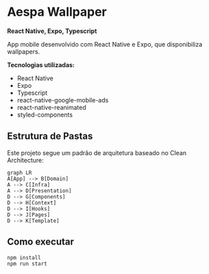 # Aespa Wallpaper

**React Native, Expo, Typescript**

App mobile desenvolvido com React Native e Expo, que disponibiliza wallpapers.

**Tecnologias utilizadas:**

- React Native
- Expo
- Typescript
- react-native-google-mobile-ads
- react-native-reanimated
- styled-components

## Estrutura de Pastas

Este projeto segue um padrão de arquitetura baseado no Clean Architecture:

```mermaid
graph LR
A[App] --> B[Domain]
A --> C[Infra]
A --> D[Presentation]
D --> G[Components]
D --> H[Context]
D --> I[Hooks]
D --> J[Pages]
D --> K[Template]
```

## Como executar

    npm install
    npm run start
